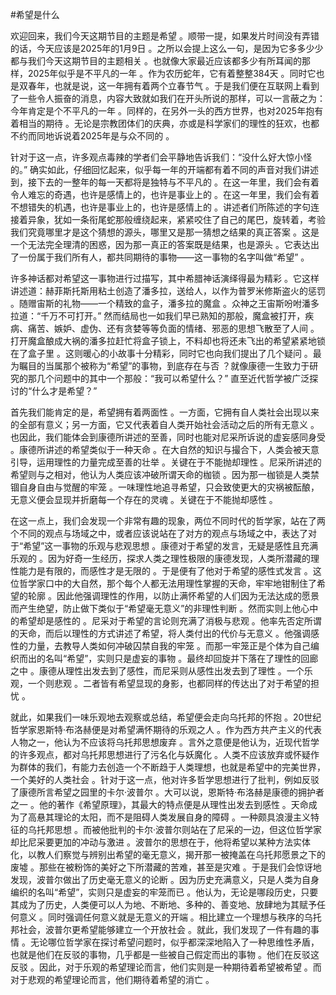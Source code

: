 #希望是什么

欢迎回来，我们今天这期节目的主题是希望 。顺带一提，如果发片时间没有弄错的话，今天应该是2025年的1月9日 。之所以会提上这么一句，是因为它多多少少都与我们今天这期节目的主题相关 。也就像大家最近应该都多少有所耳闻的那样，2025年似乎是不平凡的一年 。作为农历蛇年，它有着整整384天 。同时它也是双春年，也就是说，这一年拥有着两个立春节气 。于是我们便在互联网上看到了一些令人振奋的消息，内容大致就如我们在开头所说的那样，可以一言蔽之为：今年肯定是个不平凡的一年 。同样的，在另外一头的西方世界，也对2025年抱有着相当的期待 。无论是宗教团体们的庆典，亦或是科学家们的理性的狂欢，也都不约而同地诉说着2025年是与众不同的 。

针对于这一点，许多观点毒辣的学者们会平静地告诉我们：“没什么好大惊小怪的。”  确实如此，仔细回忆起来，似乎每一年的开端都有着不同的声音对我们讲述到，接下去的一整年的每一天都将是独特与不平凡的 。在这一年里，我们会有着令人难忘的奇遇，也许是感情上的，也许是事业上的 。在这一年里，我们会有着不想错失的机遇，也许是事业上的，也许是感情上的 。讲述者们所陈述的字句连接着异象，犹如一条衔尾蛇那般缠绕起来，紧紧咬住了自己的尾巴，旋转着，考验我们究竟哪里才是这个猜想的源头，哪里又是那一猜想之结果的真正答案 。这是一个无法完全理清的困惑，因为那一真正的答案既是结果，也是源头 。它表达出了一份属于我们所有人，都共同期待的事物——这一事物的名字叫做“希望” 。

许多神话都对希望这一事物进行过描写，其中希腊神话演绎得最为精彩 。它这样讲述道：赫菲斯托斯用粘土创造了潘多拉，送给人，以作为普罗米修斯盗火的惩罚 。随赠宙斯的礼物——一个精致的盒子，潘多拉的魔盒 。众神之王宙斯吩咐潘多拉道：“千万不可打开。”  然而结局也一如我们早已熟知的那般，魔盒被打开，疾病、痛苦、嫉妒、虚伪、还有贪婪等等负面的情绪、邪恶的思想飞散至了人间 。打开魔盒酿成大祸的潘多拉赶忙将盒子锁上，不料却也将还未飞出的希望紧紧地锁在了盒子里 。这则暖心的小故事十分精彩，同时它也向我们提出了几个疑问 。最为瞩目的当属那个被称为“希望”的事物，到底存在与否 ？就像康德一生致力于研究的那几个问题中的其中一个那般：“我可以希望什么？”  直至近代哲学被广泛探讨的“什么才是希望？” 

首先我们能肯定的是，希望拥有着两面性 。一方面，它拥有自人类社会出现以来的全部有意义；另一方面，它又代表着自人类开始社会活动之后的所有无意义 。也因此，我们能体会到康德所讲述的至善，同时也能对尼采所诉说的虚妄感同身受 。康德所讲述的希望类似于一种天命 。在大自然的知识与撮合下，人类会被天意引导，运用理性的力量完成至善的壮举 。关键在于不能抛却理性 。尼采所讲述的希望则与之相对，他认为人类应该冲破所谓天命的枷锁 。因为那一枷锁是人类禁锢自身自由与觉醒的牢笼 。一味理性地追寻希望，只会致使更大的灾祸被酝酿，无意义便会显现并折磨每一个存在的灵魂 。关键在于不能抛却感性 。

在这一点上，我们会发现一个非常有趣的现象，两位不同时代的哲学家，站在了两个不同的观点与场域之中，或者应该说站在了对方的观点与场域之中，表达了对于“希望”这一事物的乐观与悲观思想 。康德对于希望的发言，无疑是感性且充满乐观的 。因为好奇一生经历，探求人类之理性极限的康德发现，人类所潜藏的理性能力是有限的，而感性才是无限的 。于是便有了他对于希望的感性式发言 。这位哲学家口中的大自然，那个每个人都无法用理性掌握的天命，牢牢地钳制住了希望的轮廓 。因此他强调理性的作用，以防止满怀希望的人们因为无法达成的愿景而产生绝望，防止做下类似于“希望毫无意义”的非理性判断 。然而实则上他心中的希望却是感性的 。尼采对于希望的言论则充满了消极与悲观 。他率先否定所谓的天命，而后以理性的方式讲述了希望，将人类付出的代价与无意义 。他强调感性的力量，去教导人类如何冲破囚禁自我的牢笼 。而那一牢笼正是个体为自己编织而出的名叫“希望”，实则只是虚妄的事物 。最终却回旋并下落在了理性的回廊之中 。康德从理性出发去到了感性，而尼采则从感性出发去到了理性 。一个乐观，一个则悲观 。二者皆有希望显现的身影，也都同样的传达出了对于希望的担忧 。

就此，如果我们一味乐观地去观察或总结，希望便会走向乌托邦的怀抱 。20世纪哲学家恩斯特·布洛赫便是对希望满怀期待的乐观之人 。作为西方共产主义的代表人物之一，他认为不应该将乌托邦思想废弃 。言外之意便是他认为，近现代哲学的许多观点，都对乌托邦思想进行了污名化与妖魔化 。人类不应该放弃或怀疑作为群体的我们，有能力去创造一个不断趋于人类理想，也就是希望中的完美世界，一个美好的人类社会 。针对于这一点，他对许多哲学思想进行了批判，例如反驳了康德所言希望之园里的卡尔·波普尔 。大可以说，恩斯特·布洛赫是康德的拥护者之一 。他的著作《希望原理》，其最大的特点便是从理性出发去到感性 。天命成为了高悬其理论的太阳，而不是阻碍人类发展自身的障碍 。一种颇具浪漫主义特征的乌托邦思想 。而被他批判的卡尔·波普尔则站在了尼采的一边，但这位哲学家却比尼采要更加的冲动与激进 。波普尔的思想在于，他将希望以某种方法实体化，以教人们察觉与辨别出希望的毫无意义，揭开那一被掩盖在乌托邦愿景之下的废墟 。那些在被粉饰的美好之下所潜藏的苦难，甚至是灾难 。于是我们会惊讶地发现，波普尔做出了历史毫无意义的论断 。因为历史充满意义，只是人类为自身编织的名叫“希望”，实则只是虚妄的牢笼而已 。他认为，无论是哪段历史，只要其成为了历史，人类便可以人为地、不断地、多种的、善变地、放肆地为其赋予任何意义 。同时强调任何意义就是无意义的开端 。相比建立一个理想与秩序的乌托邦社会，波普尔更希望能够建立一个开放社会 。就此，我们发现了一件有趣的事情 。无论哪位哲学家在探讨希望问题时，似乎都深深地陷入了一种思维性矛盾，也就是他们在反驳的事物，几乎都是一些被自己假定而出的事物 。他们在反驳这反驳 。因此，对于乐观的希望理论而言，他们实则是一种期待着希望被希望 。而对于悲观的希望理论而言，他们期待着希望的消亡 。